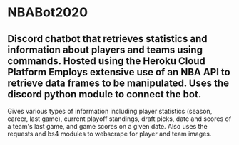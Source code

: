# NBABot2020
Discord chatbot that retrieves statistics and information about players and teams using commands. Hosted using the Heroku Cloud Platform
Employs extensive use of an NBA API to retrieve data frames to be manipulated. Uses the discord python module to connect the bot.
-----------------------------------------------------------------------------------------------------------------
Gives various types of information including player statistics (season, career, last game), current playoff standings, draft picks, date and scores of a team's last game, and game scores on a given date.
Also uses the requests and bs4 modules to webscrape for player and team images.
